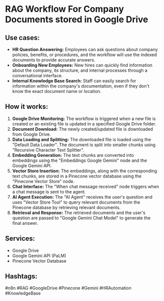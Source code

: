 # RAG Workflow For Company Documents stored in Google Drive

## Use cases:

*   **HR Question Answering:** Employees can ask questions about company policies, benefits, or procedures, and the workflow will use the indexed documents to provide accurate answers.
*   **Onboarding New Employees:** New hires can quickly find information about the company, its structure, and internal processes through a conversational interface.
*   **Internal Knowledge Base Search:** Staff can easily search for information within the company's documentation, even if they don't know the exact document name or location.

## How it works:

1.  **Google Drive Monitoring:** The workflow is triggered when a new file is created or an existing file is updated in a specified Google Drive folder.
2.  **Document Download:** The newly created/updated file is downloaded from Google Drive.
3.  **Data Loading and Splitting:** The downloaded file is loaded using the "Default Data Loader". The document is split into smaller chunks using "Recursive Character Text Splitter".
4.  **Embedding Generation:** The text chunks are converted into embeddings using the "Embeddings Google Gemini" node and the Google Gemini API.
5.  **Vector Store Insertion:** The embeddings, along with the corresponding text chunks, are stored in a Pinecone vector database using the "Pinecone Vector Store" node.
6.  **Chat Interface:** The "When chat message received" node triggers when a chat message is sent to the agent.
7.  **AI Agent Execution:** The "AI Agent" receives the user's question and uses "Vector Store Tool" to query relevant documents from the Pinecone database by retrieving relevant documents.
8.  **Retrieval and Response:** The retrieved documents and the user's question are passed to "Google Gemini Chat Model" to generate the final answer.

## Services:

*   Google Drive
*   Google Gemini API (PaLM)
*   Pinecone Vector Database

## Hashtags:

#n8n #RAG #GoogleDrive #Pinecone #Gemini #HRAutomation #KnowledgeBase
